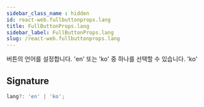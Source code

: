 ```yaml
---
sidebar_class_name : hidden
id: react-web.fullbuttonprops.lang
title: FullButtonProps.lang
sidebar_label: FullButtonProps.lang
slug: /react-web.fullbuttonprops.lang
---
```






버튼의 언어를 설정합니다. 'en' 또는 'ko' 중 하나를 선택할 수 있습니다.  'ko'

## Signature

```typescript
lang?: 'en' | 'ko';
```

